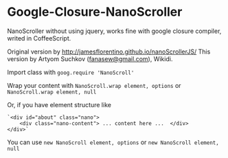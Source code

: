 Google-Closure-NanoScroller
===========================

NanoScroller without using jquery, works fine with google closure compiler, writed in CoffeeScript.

Original version by http://jamesflorentino.github.io/nanoScrollerJS/
This version by Artyom Suchkov (fanasew@gmail.com), Wikidi.

Import class with
`goog.require 'NanoScroll'`

Wrap your content with `NanoScroll.wrap element, options` or `NanoScroll.wrap element, null`



Or, if you have element structure like
```
`<div id="about" class="nano">
    <div class="nano-content"> ... content here ...  </div>
</div>`
```
You can use `new NanoScroll element, options`
or `new NanoScroll element, null`
